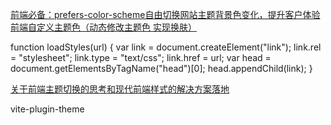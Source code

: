 [前端必备：prefers-color-scheme自由切换网站主题背景色变化，提升客户体验](https://www.bilibili.com/read/cv18661145/)
[前端自定义主题色（动态修改主题色 实现换肤）](http://blog.linfengya.cn/?post=51)


function loadStyles(url) {
       var link = document.createElement("link");
       link.rel = "stylesheet";
       link.type = "text/css";
       link.href = url;
       var head = document.getElementsByTagName("head")[0];
       head.appendChild(link);
}



[关于前端主题切换的思考和现代前端样式的解决方案落地](https://juejin.cn/post/7106702604024938503)



vite-plugin-theme